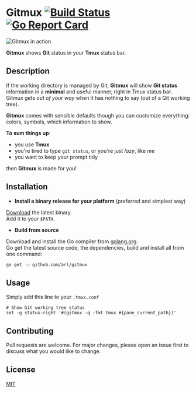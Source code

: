# Gitmux [![Build Status](https://travis-ci.com/arl/gitmux.svg?branch=master)](https://travis-ci.com/arl/gitmux) [![Go Report Card](https://goreportcard.com/badge/github.com/arl/gitmux)](https://goreportcard.com/report/github.com/arl/gitmux)

![Gitmux in action](https://raw.githubusercontent.com/arl/gitmux/readme-images/demo-small.gif)

**Gitmux** shows **Git** status in your **Tmux** status bar.

## Description

If the working directory is managed by Git, **Gitmux** will show **Git status**
information in a **minimal** and useful manner, right in Tmux status bar.  
Gitmux gets _out of your way_ when it has nothing to say (out of a Git
working tree).

**Gitmux** comes with sensible defaults though you can customize everything: colors, symbols, which information to show.

**To sum things up**:
 - you use **Tmux**
 - you're tired to type `git status`, or you're just _lazy_, like me
 - you want to keep your prompt tidy

then **Gitmux** is made for you!

## Installation

* **Install a binary release for your platform** (preferred and simplest way) 

[Download](https://github.com/arl/gitmux/releases/latest) the latest binary.  
Add it to your `$PATH`.

* **Build from source**

Download and install the Go compiler from [golang.org](https://golang.org/dl/).  
Go get the latest source code, the dependencies, build and install all from one command:

```bash
go get -u github.com/arl/gitmux
```

## Usage

Simply add this line to your  `.tmux.conf`

```
# Show Git working tree status
set -g status-right '#(gitmux -q -fmt tmux #{pane_current_path})'
```

## Contributing
Pull requests are welcome. For major changes, please open an issue first to discuss what you would like to change.


## License
[MIT](./LICENSE)
